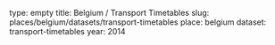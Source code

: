 type: empty
title: Belgium / Transport Timetables
slug: places/belgium/datasets/transport-timetables
place: belgium
dataset: transport-timetables
year: 2014
